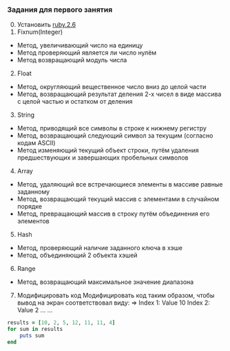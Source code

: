 ### Задания для первого занятия
0. Установить [ruby.2.6](https://rubyinstaller.org/)
1. Fixnum(Integer)
* Метод, увеличивающий число на единицу 
* Метод проверяющий является ли число нулём
* Метод возвращающий модуль числа
2. Float
* Метод, округляющий вещественное число вниз до целой части 
* Метод, возвращающий результат деления 2-х чисел в виде массива с целой частью и остатком от деления
3. String
* Метод, приводящий все символы в строке к нижнему регистру
* Метод, возвращающий следующий символ за текущим (согласно кодам ASCII)
* Метод изменяющий текущий объект строки, путём удаления предшествующих и завершающих пробельных символов
4. Array
* Метод, удаляющий все встречающиеся элементы в массиве равные заданному
* Метод, возвращающий текущий массив с элементами в случайном порядке
* Метод, превращающий массив в строку путём объединения его элементов
5. Hash
* Метод, проверяющий наличие заданного ключа в хэше
* Метод, объединяющий 2 объекта хэшей
6. Range
* Метод, возвращающий максимальное значение диапазона
7. Модифицировать код
Модифицировать код таким образом, чтобы вывод на экран соответствовал виду:
=> 
Index 1: Value 10
Index 2: Value 2
...
...

```ruby
results = [10, 2, 5, 12, 11, 11, 4]
for sum in results
    puts sum 
end
```
